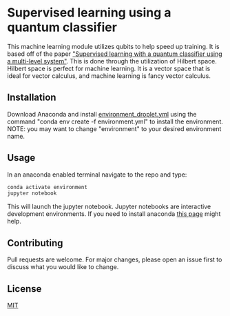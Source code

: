 # Supervised learning using a quantum classifier

This machine learning module utilizes qubits to help speed up training. It is based off of the paper ["Supervised learning with a quantum classifier using a multi-level system"](https://arxiv.org/pdf/1908.08385.pdf). This is done through the utilization of Hilbert space. Hilbert space is perfect for machine learning. It is a vector space that is ideal for vector calculus, and machine learning is fancy vector calculus.

## Installation

Download Anaconda and install [environment_droplet.yml](/enviroment_droplet.yml) using the command "conda env create -f environment.yml" to install the environment. NOTE: you may want to change "environment" to your desired environment name.


## Usage
In an anaconda enabled terminal navigate to the repo and type:
```bash
conda activate environment
jupyter notebook
```
This will launch the jupyter notebook. Jupyter notebooks are interactive development environments. If you need to install anaconda [this page](https://docs.anaconda.com/anaconda/install/) might help.

## Contributing
Pull requests are welcome. For major changes, please open an issue first to discuss what you would like to change.

## License
[MIT](https://choosealicense.com/licenses/mit/)